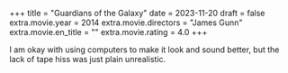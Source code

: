 +++
title = "Guardians of the Galaxy"
date = 2023-11-20
draft = false
extra.movie.year = 2014
extra.movie.directors = "James Gunn"
extra.movie.en_title = ""
extra.movie.rating = 4.0
+++

I am okay with using computers to make it look and sound better, but the lack of tape hiss was just plain unrealistic.<!-- more -->